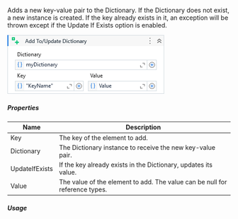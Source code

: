 Adds a new key-value pair to the Dictionary. If the Dictionary does not exist, a new instance is created. If the key already exists in it, an exception will be thrown except if the Update If Exists option is enabled.

![](../img/activities/AddToUpdateDictionary.png)

##### Properties

|Name          |Description                                                                |
|--------------|---------------------------------------------------------------------------|
|Key           |The key of the element to add.                                             |
|Dictionary    |The Dictionary instance to receive the new key-value pair.                 |
|UpdateIfExists|If the key already exists in the Dictionary, updates its value.            |
|Value         |The value of the element to add. The value can be null for reference types.|


##### Usage
